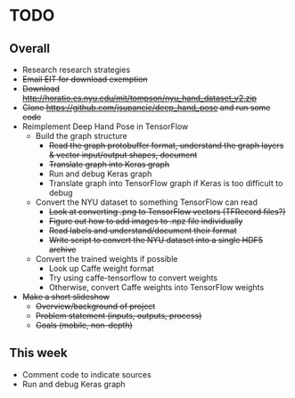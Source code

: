 # TODO

## Overall

* Research research strategies
* ~~Email EIT for download exemption~~
* ~~Download http://horatio.cs.nyu.edu/mit/tompson/nyu_hand_dataset_v2.zip~~
* ~~Clone https://github.com/jsupancic/deep_hand_pose and run some code~~
* Reimplement Deep Hand Pose in TensorFlow
  * Build the graph structure
    * ~~Read the graph protobuffer format, understand the graph layers & vector input/output shapes, document~~
    * ~~Translate graph into Keras graph~~
    * Run and debug Keras graph
    * Translate graph into TensorFlow graph if Keras is too difficult to debug
  * Convert the NYU dataset to something TensorFlow can read
    * ~~Look at converting .png to TensorFlow vectors (TFRecord files?)~~
    * ~~Figure out how to add images to .npz file individually~~
    * ~~Read labels and understand/document their format~~
    * ~~Write script to convert the NYU dataset into a single HDF5 archive~~
  * Convert the trained weights if possible
    * Look up Caffe weight format
    * Try using caffe-tensorflow to convert weights
    * Otherwise, convert Caffe weights into TensorFlow weights
* ~~Make a short slideshow~~
  * ~~Overview/background of project~~
  * ~~Problem statement (inputs, outputs, process)~~
  * ~~Goals (mobile, non-depth)~~

## This week

* Comment code to indicate sources
* Run and debug Keras graph
